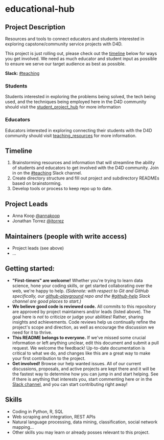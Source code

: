 # educational-hub

## Project Description

Resources and tools to connect educators and students interested in exploring capstone/community service projects with D4D.

This project is just rolling out, please check out the [timeline](https://github.com/Data4Democracy/educational-hub#timeline) below for ways you get involved. We need as much educator and student input as possible to ensure we serve our target audience as best as possible.

**Slack:** [#teaching](https://datafordemocracy.slack.com/messages/teaching/)

### Students

Students interested in exploring the problems being solved, the tech being used, and the techniques being employed here in the D4D community should visit the [student_project_hub](https://github.com/Data4Democracy/educational-hub/tree/master/student_project_hub) for more information

### Educators

Educators interested in exploring connecting their students with the D4D community should visit [teaching_resources](https://github.com/Data4Democracy/educational-hub/tree/master/teaching_resources) for more information.

## Timeline

1. Brainstorming resources and information that will streamline the ability of students and educators to get involved with the D4D community. Join in on the [#teaching](https://datafordemocracy.slack.com/messages/teaching/) Slack channel.
2. Create directory structure and fill out project and subdirectory READMEs based on brainstorming.
3. Develop tools or process to keep repo up to date.

## Project Leads

* Anna Koop [@annakoop](https://datafordemocracy.slack.com/messages/@annakoop/)
* Jonathan Torrez [@jtorrez](https://datafordemocracy.slack.com/messages/@jtorrez/)

## Maintainers (people with write access)

* Project leads (see above)
* ...

## Getting started:
* **"First-timers" are welcome!** Whether you're trying to learn data science, hone your coding skills, or get started collaborating over the web, we're happy to help. *(Sidenote: with respect to Git and GitHub specifically, our [github-playground](https://github.com/Data4Democracy/github-playground) repo and the [#github-help](https://datafordemocracy.slack.com/messages/github-help/) Slack channel are good places to start.)*
* **We believe good code is reviewed code.** All commits to this repository are approved by project maintainers and/or leads (listed above). The goal here is *not* to criticize or judge your abilities! Rather, sharing insights and achievements. Code reviews help us continually refine the project's scope and direction, as well as encourage the discussion we need for it to thrive.
* **This README belongs to everyone.** If we've missed some crucial information or left anything unclear, edit this document and submit a pull request. We welcome the feedback! Up-to-date documentation is critical to what we do, and changes like this are a great way to make your first contribution to the project.
* **Get involved!** Browse our help wanted issues. All of our current discussions, proposals, and active projects are kept there and it will be the fastest way to determine how you can jump in and start helping. See if there is anything that interests you, start commenting here or in the [Slack channel](https://datafordemocracy.slack.com/messages/teaching/), and you can start contributing right away!

## Skills
* Coding in Python, R, SQL
* Web scraping and integration, REST APIs
* Natural language processing, data mining, classification, social network mapping...
* Other skills you may learn or already posses relevant to this project.
